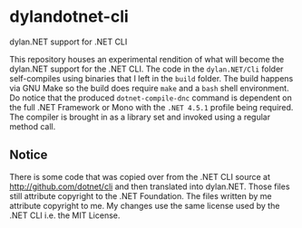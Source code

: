 # dylandotnet-cli
dylan.NET support for .NET CLI

This repository houses an experimental rendition of what will become the dylan.NET support for the .NET CLI. The code in the ```dylan.NET/Cli``` folder self-compiles using binaries that I left in the ```build``` folder. The build happens via GNU Make so the build does require ```make``` and a ```bash``` shell environment. Do notice that the produced ```dotnet-compile-dnc``` command is dependent on the full .NET Framework or Mono with the ```.NET 4.5.1``` profile being required. The compiler is brought in as a library set and invoked using a regular method call.

Notice
------

There is some code that was copied over from the .NET CLI source at http://github.com/dotnet/cli and then translated into dylan.NET. Those files still attribute copyright to the .NET Foundation. The files written by me attribute copyright to me. My changes use the same license used by the .NET CLI i.e. the MIT License.
